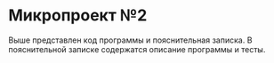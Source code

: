 # Микропроект №2
Выше представлен код программы и пояснительная записка. В пояснительной записке содержатся описание программы и тесты.
